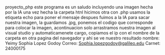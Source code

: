 proyecto_php
este programa es un saludo incluyendo una imagen hecha por la IA
una vez hecha la carpeta htnl hicimos otra con .php
usamos la etiqueta echo para poner el mensaje despues fuimos a la IA para sacar nuestra imagen, la guardamos .jpg, ponemos el codigo que corresponde para colocar la imagen, acontinuacion solo arrastramos nuestra imagen al visual studio y automaticamenete cargo, copiamos el ip con el nombre de la carpeta en otra pagina del navegador y ahi se ve nuestro resultado 
nombre: Yeimy Sophia Lopez Godoy 
Correo: Sophia.lopezgodoy@galileo.edu
Carnet: 24000175
